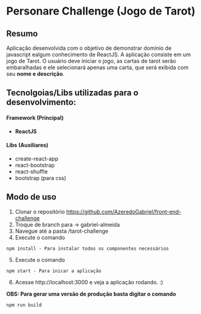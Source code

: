 # Personare Challenge (Jogo de Tarot)
    
## Resumo
Aplicação desenvolvida com o objetivo de demonstrar domínio de javascript ealgum conhecimento de ReactJS.
A aplicação consiste em um jogo de Tarot. O usuário deve iniciar o jogo, as cartas de tarot serão embaralhadas e ele selecionará apenas uma carta, que será exibida com seu **nome e descrição**. 

## Tecnolgoias/Libs utilizadas para o desenvolvimento:
#### Framework (Principal)
- **ReactJS**

#### Libs (Auxiliares)
- create-react-app
- react-bootstrap
- react-shuffle
- bootstrap (para css)


## Modo de uso
1) Clonar o repositório https://github.com/AzeredoGabriel/front-end-challenge
2) Troque de branch para -> gabriel-almeida
3) Navegue até a pasta /tarot-challenge
4) Execute o comando 
``` 
npm install - Para instalar todos os componentes necessários
```
5) Execute o comando
```
npm start - Para inicar a aplicação
```

6) Acesse http://localhost:3000 e veja a aplicação rodando. :)

**OBS: Para gerar uma versão de produção basta digitar o comando**
```
npm run build
```

